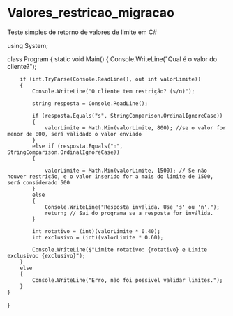 # Valores_restricao_migracao
Teste simples de retorno de valores de limite em C#

using System;

class Program
{
    static void Main()
    {
        Console.WriteLine("Qual é o valor do cliente?");

        if (int.TryParse(Console.ReadLine(), out int valorLimite))
        {
            Console.WriteLine("O cliente tem restrição? (s/n)");

            string resposta = Console.ReadLine();

            if (resposta.Equals("s", StringComparison.OrdinalIgnoreCase))
            {
                valorLimite = Math.Min(valorLimite, 800); //se o valor for menor de 800, será validado o valor enviado
            }
            else if (resposta.Equals("n", StringComparison.OrdinalIgnoreCase))
            {
                
                valorLimite = Math.Min(valorLimite, 1500); // Se não houver restrição, e o valor inserido for a mais do limite de 1500, será considerado 500
            }
            else
            {
                Console.WriteLine("Resposta inválida. Use 's' ou 'n'.");
                return; // Sai do programa se a resposta for inválida.
            }

            int rotativo = (int)(valorLimite * 0.40);
            int exclusivo = (int)(valorLimite * 0.60);

            Console.WriteLine($"Limite rotativo: {rotativo} e Limite exclusivo: {exclusivo}");
        }
        else
        {
            Console.WriteLine("Erro, não foi possivel validar limites.");
        }
    }
}

